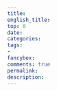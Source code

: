 ```yaml
---
title:
english_title:
top: 0
date:
categories: 
tags: 
-
fancybox:
comments: true
permalink:
description:
---
```


<!--more-->